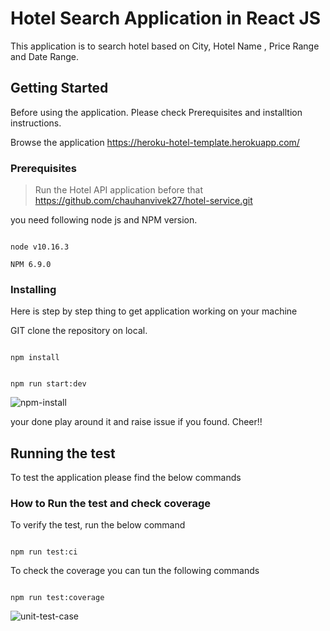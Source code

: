 # Hotel Search Application in React JS

This application is to search hotel based on City, Hotel Name , Price Range and Date Range.

## Getting Started

Before using the application. Please check Prerequisites and installtion instructions.

Browse the application https://heroku-hotel-template.herokuapp.com/

### Prerequisites

> Run the Hotel API application before that https://github.com/chauhanvivek27/hotel-service.git

you need following node js and NPM version.

```

node v10.16.3

NPM 6.9.0

```

### Installing

Here is step by step thing to get application working on your machine

GIT clone the repository on local.

```

npm install

```

```

npm run start:dev

```

![npm-install](https://user-images.githubusercontent.com/11658784/78724372-da7ea700-791c-11ea-8a26-ecb665a02132.JPG)

your done play around it and raise issue if you found. Cheer!!

## Running the test

To test the application please find the below commands

### How to Run the test and check coverage

To verify the test, run the below command

```

npm run test:ci

```

To check the coverage you can tun the following commands

```

npm run test:coverage

```

![unit-test-case](https://user-images.githubusercontent.com/11658784/78723360-cf2a7c00-791a-11ea-83ea-e777a08cf78f.JPG)
